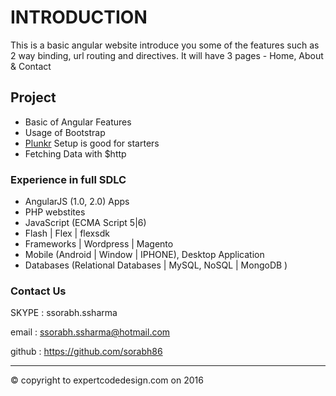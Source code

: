 # INTRODUCTION
This is a basic angular website introduce you some of the features such as 2 way binding, url routing and directives. It will have 3 pages - Home, About & Contact
## Project
* Basic of Angular Features
* Usage of Bootstrap
* [Plunkr](http://plnkr.co) Setup is good for starters
* Fetching Data with $http
### Experience in full SDLC
* AngularJS (1.0, 2.0) Apps
* PHP webstites
* JavaScript (ECMA Script 5|6)
* Flash | Flex | flexsdk
* Frameworks | Wordpress | Magento 
* Mobile (Android | Window | IPHONE), Desktop Application
* Databases (Relational Databases | MySQL, NoSQL | MongoDB )
### Contact Us
SKYPE : ssorabh.ssharma

email : ssorabh.ssharma@hotmail.com

github : https://github.com/sorabh86

------

© copyright to expertcodedesign.com on 2016 